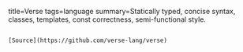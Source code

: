 title=Verse
tags=language
summary=Statically typed, concise syntax, classes, templates, const correctness, semi-functional style.
~~~~~~

[Source](https://github.com/verse-lang/verse)
